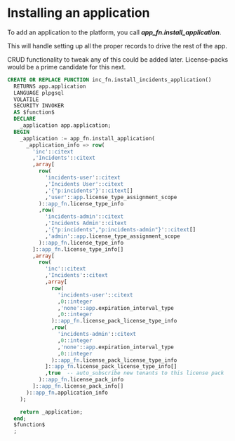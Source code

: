 # Installing an application
To add an application to the platform, you call ***app_fn.install_application***.

This will handle setting up all the proper records to drive the rest of the app.

CRUD functionality to tweak any of this could be added later.  License-packs would be a prime candidate for this next.
``` sql
CREATE OR REPLACE FUNCTION inc_fn.install_incidents_application()
  RETURNS app.application
  LANGUAGE plpgsql
  VOLATILE
  SECURITY INVOKER
  AS $function$
  DECLARE
    _application app.application;
  BEGIN
    _application := app_fn.install_application(
      _application_info => row(
        'inc'::citext
        ,'Incidents'::citext
        ,array[
          row(
            'incidents-user'::citext
            ,'Incidents User'::citext
            ,'{"p:incidents"}'::citext[]
            ,'user'::app.license_type_assignment_scope
          )::app_fn.license_type_info
          ,row(
            'incidents-admin'::citext
            ,'Incidents Admin'::citext
            ,'{"p:incidents","p:incidents-admin"}'::citext[]
            ,'admin'::app.license_type_assignment_scope
          )::app_fn.license_type_info
        ]::app_fn.license_type_info[]
        ,array[
          row(
            'inc'::citext
            ,'Incidents'::citext
            ,array[
              row(
                'incidents-user'::citext
                ,0::integer
                ,'none'::app.expiration_interval_type
                ,0::integer
              )::app_fn.license_pack_license_type_info
              ,row(
                'incidents-admin'::citext
                ,0::integer
                ,'none'::app.expiration_interval_type
                ,0::integer
              )::app_fn.license_pack_license_type_info
            ]::app_fn.license_pack_license_type_info[]
            ,true  -- auto_subscribe new tenants to this license pack
          )::app_fn.license_pack_info
        ]::app_fn.license_pack_info[]
      )::app_fn.application_info
    );

    return _application;
  end;
  $function$
  ;
```